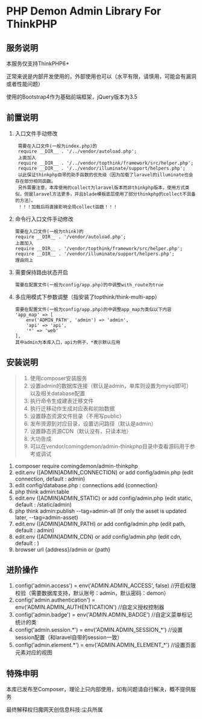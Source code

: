 # PHP Demon Admin Library For ThinkPHP

## 服务说明

本服务仅支持ThinkPHP6+

正常来说是内部开发使用的，外部使用也可以（水平有限，请慎用，可能会有漏洞或者性能问题）

使用的Bootstrap4作为基础前端框架，jQuery版本为3.5

## 前置说明
1. 入口文件手动修改
   ```
    需要在入口文件(一般为index.php)的
    require __DIR__ . '/../vendor/autoload.php';
    上面加入
    require __DIR__ . '/../vendor/topthink/framework/src/helper.php';
    require __DIR__ . '/../vendor/illuminate/support/helpers.php';
    以此保证thinkphp自带的助手函数的优先级（因为加载了laravel的illuminate也会存在部分相同函数。
    另外需要注意，本库使用的collect为laravel版本而非thinkphp版本，使用方式类似，但是laravel方法更多，并且blade模板底层使用了部分thinkphp的collect不具备的方法）。
    ！！！加载后将直接影响全局collect函数！！！
   ```
2. 命令行入口文件手动修改
   ```
   需要在入口文件(一般为think)的
   require __DIR__ . '/vendor/autoload.php';
   上面加入
   require __DIR__ . '/vendor/topthink/framework/src/helper.php';
   require __DIR__ . '/vendor/illuminate/support/helpers.php';
   理由同上
   ```
3. 需要保持路由状态开启
   ```
   需要在配置文件(一般为config/app.php)的中调整with_route为true
   ```
4. 多应用模式下参数调整（指安装了topthink/think-multi-app）
   ```
   需要在配置文件(一般为config/app.php)的中调整app_map为类似以下内容
   'app_map' => [
       env('ADMIN_PATH', 'admin') => 'admin',
       'api' => 'api',
       '*' => 'web'
   ],
   其中admin为本库入口，api为例子，*表示默认应用
   ```

## 安装说明

> 1. 使用composer安装服务
> 2. 设置admin的数据库连接（默认是admin，单库则设置为mysql即可）以及相关database配置
> 3. 执行命令生成建表迁移文件
> 4. 执行迁移动作生成对应表和初始数据
> 5. 设置静态资源文件目录（不用写public）
> 6. 发布资源到对应目录，设置访问路径（默认是admin）
> 7. 设置静态资源CDN（默认没有，只读本地）
> 8. 大功告成
> 9. 可以在vendor/comingdemon/admin-thinkphp目录中查看源码用于参考或调试

1. composer require comingdemon/admin-thinkphp
2. edit.env ([ADMIN]ADMIN_CONNECTION) or add config/admin.php (edit connection, default : admin)
3. edit config/database.php : connections add {connection}
4. php think admin:table
5. edit.env ([ADMIN]ADMIN_STATIC) or add config/admin.php (edit static, default : /static/admin)
6. php think admin:publish --tag=admin-all (If only the asset is updated later, --tag=admin-asset)
7. edit.env ([ADMIN]ADMIN_PATH) or add config/admin.php (edit path, default : admin)
8. edit.env ([ADMIN]ADMIN_CDN) or add config/admin.php (edit cdn, default : )
9. browser url {address}/admin or {path}

## 进阶操作

1. config('admin.access') = env('ADMIN.ADMIN_ACCESS', false) //开启权限校验（需要数据库支持，默认账号：admin，默认密码：demon）
2. config('admin.authentication') = env('ADMIN.ADMIN_AUTHENTICATION') //自定义授权控制器
3. config('admin.badge') = env('ADMIN.ADMIN_BADGE') //自定义菜单标记统计的类
4. config('admin.session.\*') = env('ADMIN.ADMIN_SESSION_\*') //设置session配置（和laravel自带的session一致）
5. config('admin.element.\*') = env('ADMIN.ADMIN_ELEMENT_\*') //设置页面元素对应的视图

## 特殊申明

本库已发布至Composer，理论上只内部使用，如有问题请自行解决，概不提供服务

最终解释权归魔网天创信息科技:尘兵所属